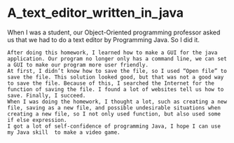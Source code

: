 # A_text_editor_written_in_java
When I was a student, our Object-Oriented programming professor asked us that we had to do a text editor by Programming Java.
So I did it.
	
	After doing this homework, I learned how to make a GUI for the java application. Our program no longer only has a command line, we can set a GUI to make our program more user friendly.
	At first, I didn’t know how to save the file, so I used “Open file” to save the file. This solution looked good, but that was not a good way to save the file. Because of this, I searched the Internet for the function of saving the file. I found a lot of websites tell us how to save. Finally, I succeed.
	When I was doing the homework, I thought a lot, such as creating a new file, saving as a new file, and possible undesirable situations when creating a new file, so I not only used function, but also used some if else expression.
	I got a lot of self-confidence of programming Java, I hope I can use my Java skill  to make a video game.
